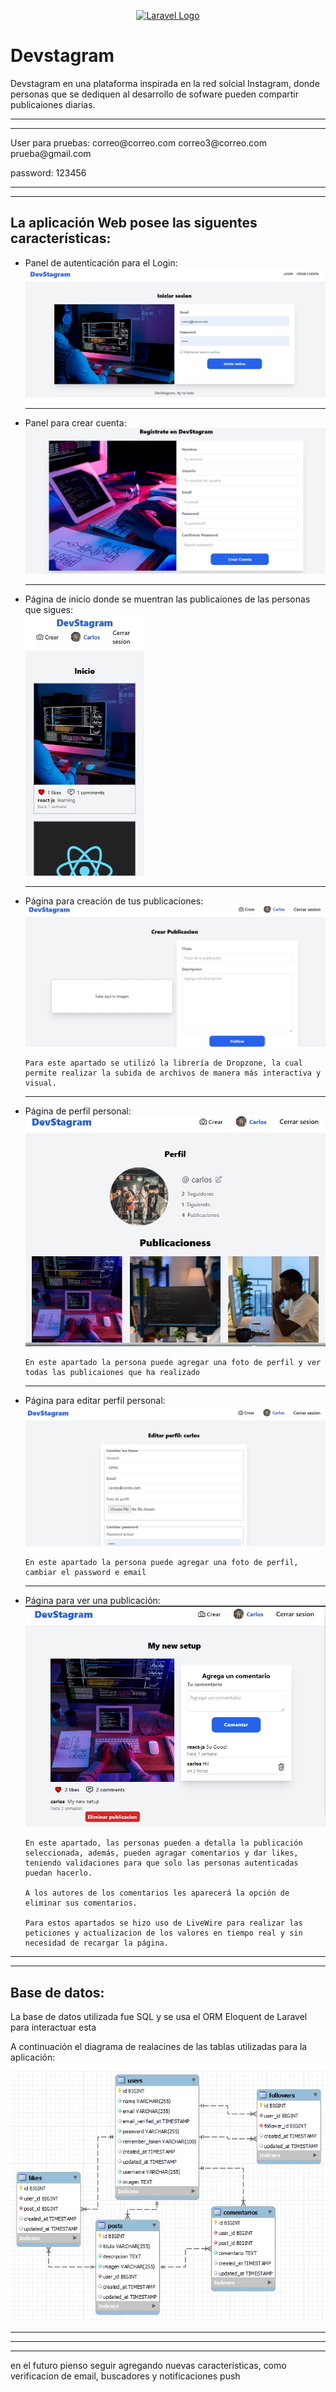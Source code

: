 <p align="center"><a href="https://laravel.com" target="_blank"><img src="https://raw.githubusercontent.com/laravel/art/master/logo-lockup/5%20SVG/2%20CMYK/1%20Full%20Color/laravel-logolockup-cmyk-red.svg" width="400" alt="Laravel Logo"></a></p>

<h1>Devstagram</h1>

<p>Devstagram en una plataforma inspirada en la red solcial Instagram, donde personas que se dediquen al desarrollo de sofware pueden compartir publicaiones diarias.</p>

<hr>
<hr>
User para pruebas:
correo@correo.com
correo3@correo.com
prueba@gmail.com

password: 123456
<hr>
<hr>

<h2>La aplicación Web posee las siguentes características:</h2>

<ul>
  <li>
    Panel de autenticación para el Login:
    <img src="./readmeFiles/login.jpg" alt="login" >
  </li>

  <hr>

  <li>
    Panel para crear cuenta:
    <img src="./readmeFiles/register.jpg" alt="register" >
  </li>
  
  <hr>

  <li>
    Página de inicio donde se muentran las publicaiones de las personas que sigues:
    <br>
    <img src="./readmeFiles/home.jpg" alt="home" >
  </li>

  <hr>

  <li>
    Página para creación de tus publicaciones:
    <img src="./readmeFiles/create.jpg" alt="create" >
    
    Para este apartado se utilizó la librería de Dropzone, la cual permite realizar la subida de archivos de manera más interactiva y visual.
    
  </li>

  <hr>

  <li>
    Página de perfil personal:
    <img src="./readmeFiles/profile.jpg" alt="profile" >
    
    En este apartado la persona puede agregar una foto de perfil y ver todas las publicaiones que ha realizado

  </li>

  <hr>

  <li>
    Página para editar perfil personal:
    <img src="./readmeFiles/edit.jpg" alt="edit" >
    
    En este apartado la persona puede agregar una foto de perfil, cambiar el password e email
  </li>

  <hr>

  <li>
    Página para ver una publicación:
    <img src="./readmeFiles/post.jpg" alt="post" >

    En este apartado, las personas pueden a detalla la publicación seleccionada, además, pueden agragar comentarios y dar likes, teniendo validaciones para que solo las personas autenticadas puedan hacerlo.
    
    A los autores de los comentarios les aparecerá la opción de eliminar sus comentarios.

    Para estos apartados se hizo uso de LiveWire para realizar las peticiones y actualizacion de los valores en tiempo real y sin necesidad de recargar la página.
  </li>
  
</ul>

<hr>
<hr>

<h2>Base de datos:</h2>

<p>La base de datos utilizada fue SQL y se usa el ORM Eloquent de Laravel para interactuar esta</p>

<p>A continuación el diagrama de realacines de las tablas utilizadas para la aplicación:</p>


<img src="./readmeFiles/ER%20Diagram.jpg" alt="diagram">





<hr>
<hr>
<hr>


en el futuro pienso seguir agregando nuevas características, como  verificacion de email, buscadores y notificaciones push
